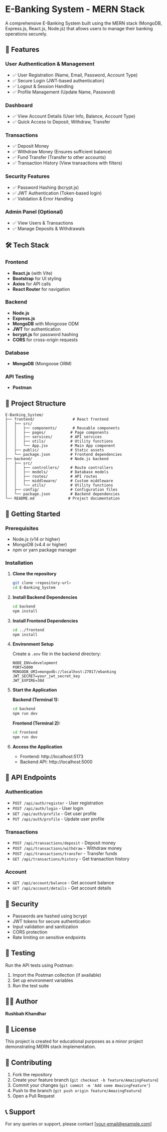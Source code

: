 # E-Banking System - MERN Stack

A comprehensive E-Banking System built using the MERN stack (MongoDB, Express.js, React.js, Node.js) that allows users to manage their banking operations securely.

## 🚀 Features

### User Authentication & Management
- ✅ User Registration (Name, Email, Password, Account Type)
- ✅ Secure Login (JWT-based authentication)
- ✅ Logout & Session Handling
- ✅ Profile Management (Update Name, Password)

### Dashboard
- ✅ View Account Details (User Info, Balance, Account Type)
- ✅ Quick Access to Deposit, Withdraw, Transfer

### Transactions
- ✅ Deposit Money
- ✅ Withdraw Money (Ensures sufficient balance)
- ✅ Fund Transfer (Transfer to other accounts)
- ✅ Transaction History (View transactions with filters)

### Security Features
- ✅ Password Hashing (bcrypt.js)
- ✅ JWT Authentication (Token-based login)
- ✅ Validation & Error Handling

### Admin Panel (Optional)
- ✅ View Users & Transactions
- ✅ Manage Deposits & Withdrawals

## 🛠️ Tech Stack

### Frontend
- **React.js** (with Vite)
- **Bootstrap** for UI styling
- **Axios** for API calls
- **React Router** for navigation

### Backend
- **Node.js**
- **Express.js**
- **MongoDB** with Mongoose ODM
- **JWT** for authentication
- **bcrypt.js** for password hashing
- **CORS** for cross-origin requests

### Database
- **MongoDB** (Mongoose ORM)

### API Testing
- **Postman**

## 📁 Project Structure

```
E-Banking_System/
├── frontend/                 # React frontend
│   ├── src/
│   │   ├── components/       # Reusable components
│   │   ├── pages/           # Page components
│   │   ├── services/        # API services
│   │   ├── utils/           # Utility functions
│   │   └── App.jsx          # Main App component
│   ├── public/              # Static assets
│   └── package.json         # Frontend dependencies
├── backend/                 # Node.js backend
│   ├── src/
│   │   ├── controllers/     # Route controllers
│   │   ├── models/          # Database models
│   │   ├── routes/          # API routes
│   │   ├── middleware/      # Custom middleware
│   │   └── utils/           # Utility functions
│   ├── config/              # Configuration files
│   └── package.json         # Backend dependencies
└── README.md               # Project documentation
```

## 🚀 Getting Started

### Prerequisites
- Node.js (v14 or higher)
- MongoDB (v4.4 or higher)
- npm or yarn package manager

### Installation

1. **Clone the repository**
   ```bash
   git clone <repository-url>
   cd E-Banking_System
   ```

2. **Install Backend Dependencies**
   ```bash
   cd backend
   npm install
   ```

3. **Install Frontend Dependencies**
   ```bash
   cd ../frontend
   npm install
   ```

4. **Environment Setup**
   
   Create a `.env` file in the backend directory:
   ```env
   NODE_ENV=development
   PORT=5000
   MONGODB_URI=mongodb://localhost:27017/ebanking
   JWT_SECRET=your_jwt_secret_key
   JWT_EXPIRE=30d
   ```

5. **Start the Application**
   
   **Backend (Terminal 1):**
   ```bash
   cd backend
   npm run dev
   ```
   
   **Frontend (Terminal 2):**
   ```bash
   cd frontend
   npm run dev
   ```

6. **Access the Application**
   - Frontend: http://localhost:5173
   - Backend API: http://localhost:5000

## 📝 API Endpoints

### Authentication
- `POST /api/auth/register` - User registration
- `POST /api/auth/login` - User login
- `GET /api/auth/profile` - Get user profile
- `PUT /api/auth/profile` - Update user profile

### Transactions
- `POST /api/transactions/deposit` - Deposit money
- `POST /api/transactions/withdraw` - Withdraw money
- `POST /api/transactions/transfer` - Transfer funds
- `GET /api/transactions/history` - Get transaction history

### Account
- `GET /api/account/balance` - Get account balance
- `GET /api/account/details` - Get account details

## 🔐 Security

- Passwords are hashed using bcrypt
- JWT tokens for secure authentication
- Input validation and sanitization
- CORS protection
- Rate limiting on sensitive endpoints

## 🧪 Testing

Run the API tests using Postman:
1. Import the Postman collection (if available)
2. Set up environment variables
3. Run the test suite

## 👨‍💻 Author

**Rushbah Khandhar**

## 📄 License

This project is created for educational purposes as a minor project demonstrating MERN stack implementation.

## 🤝 Contributing

1. Fork the repository
2. Create your feature branch (`git checkout -b feature/AmazingFeature`)
3. Commit your changes (`git commit -m 'Add some AmazingFeature'`)
4. Push to the branch (`git push origin feature/AmazingFeature`)
5. Open a Pull Request

## 📞 Support

For any queries or support, please contact [your-email@example.com]
